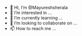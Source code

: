 - 👋 Hi, I’m @Mayureshsherala
- 👀 I’m interested in ...
- 🌱 I’m currently learning ...
- 💞️ I’m looking to collaborate on ...
- 📫 How to reach me ...

<!---
Mayureshsherala/Mayureshsherala is a ✨ special ✨ repository because its `README.md` (this file) appears on your GitHub profile.
You can click the Preview link to take a look at your changes.
--->
